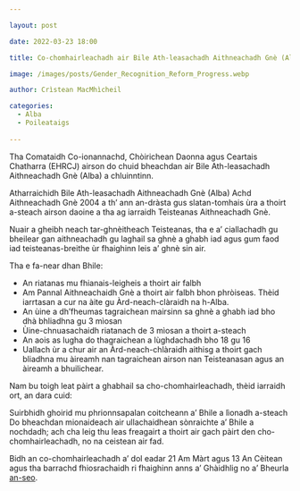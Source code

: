 ```yaml
---

layout: post

date: 2022-03-23 18:00

title: Co-chomhairleachadh air Bile Ath-leasachadh Aithneachadh Gnè (Alba)

image: /images/posts/Gender_Recognition_Reform_Progress.webp

author: Crìstean MacMhìcheil

categories:
  - Alba
  - Poileataigs
  
---
```


Tha Comataidh Co-ionannachd, Chòirichean Daonna agus Ceartais Chatharra (EHRCJ) airson do chuid bheachdan air Bile Ath-leasachadh Aithneachadh Gnè (Alba) a chluinntinn.

Atharraichidh Bile Ath-leasachadh Aithneachadh Gnè (Alba) Achd Aithneachadh Gnè 2004 a th’ ann an-dràsta gus slatan-tomhais ùra a thoirt a-steach airson daoine a tha ag iarraidh Teisteanas Aithneachadh Gnè.

Nuair a gheibh neach tar-ghnèitheach Teisteanas, tha e a’ ciallachadh gu bheilear gan aithneachadh gu laghail sa ghnè a ghabh iad agus gum faod iad teisteanas-breithe ùr fhaighinn leis a’ ghnè sin air.

Tha e fa-near dhan Bhile:

* An riatanas mu fhianais-leigheis a thoirt air falbh
* Am Pannal Aithneachaidh Gnè a thoirt air falbh bhon phròiseas. Thèid iarrtasan a cur na àite gu Àrd-neach-clàraidh na h-Alba.
* An ùine a dh’fheumas tagraichean mairsinn sa ghnè a ghabh iad bho dhà bhliadhna gu 3 mìosan
* Ùine-chnuasachaidh riatanach de 3 mìosan a thoirt a-steach
* An aois as lugha do thagraichean a lùghdachadh bho 18 gu 16
* Uallach ùr a chur air an Àrd-neach-chlàraidh aithisg a thoirt gach bliadhna mu àireamh nan tagraichean airson nan Teisteanasan agus an àireamh a bhuilichear.

Nam bu toigh leat pàirt a ghabhail sa cho-chomhairleachadh, thèid iarraidh ort, an dara cuid:

Suirbhidh ghoirid mu phrionnsapalan coitcheann a’ Bhile a lìonadh a-steach
Do bheachdan mionaideach air ullachaidhean sònraichte a’ Bhile a nochdadh;
ach cha leig thu leas freagairt a thoirt air gach pàirt den cho-chomhairleachadh, no na ceistean air fad.

Bidh an co-chomhairleachadh a’ dol eadar 21 Am Màrt agus 13 An Cèitean agus tha barrachd fhiosrachaidh ri fhaighinn anns a’ Ghàidhlig no a’ Bheurla [an-seo](https://yourviews.parliament.scot/ehrcj/gender-recognition-reform-bill/).